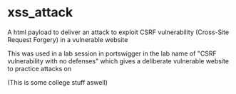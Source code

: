 # xss_attack
A html payload to deliver an attack to exploit CSRF vulnerability (Cross-Site Request Forgery) in a vulnerable website


This was used in a lab session in portswigger in the lab name of "CSRF vulnerability with no defenses" which gives a deliberate vulnerable website to practice attacks on

(This is some college stuff aswell)
